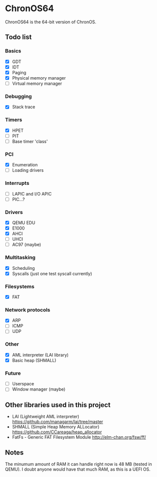 # ChronOS64
ChronOS64 is the 64-bit version of ChronOS.

## Todo list

### Basics
- [x] GDT
- [x] IDT
- [x] Paging
- [x] Physical memory manager
- [ ] Virtual memory manager

### Debugging
- [x] Stack trace

### Timers
- [X] HPET
- [ ] PIT
- [ ] Base timer 'class'

### PCI
- [x] Enumeration
- [ ] Loading drivers

### Interrupts
- [ ] LAPIC and I/O APIC
- [ ] PIC...?

### Drivers
- [x] QEMU EDU
- [x] E1000
- [x] AHCI
- [ ] UHCI
- [ ] AC97 (maybe)

### Multitasking
- [x] Scheduling
- [x] Syscalls (just one test syscall currently)

### Filesystems
- [x] FAT

### Network protocols
- [x] ARP
- [ ] ICMP
- [ ] UDP

### Other
- [x] AML interpreter (LAI library)
- [x] Basic heap (SHMALL)

### Future
- [ ] Userspace
- [ ] Window manager (maybe)

## Other libraries used in this project
- LAI (Lightweight AML interpreter) https://github.com/managarm/lai/tree/master
- SHMALL (Simple Heap Memory ALLocator) https://github.com/CCareaga/heap_allocator
- FatFs - Generic FAT Filesystem Module http://elm-chan.org/fsw/ff/

## Notes
The minumum amount of RAM it can handle right now is 48 MB (tested in QEMU). I doubt anyone would have that much RAM, as this is a UEFI OS.
